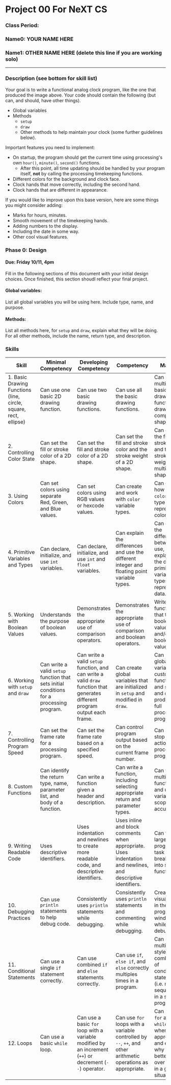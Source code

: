 # Project 00 For NeXT CS
### Class Period:
### Name0: YOUR NAME HERE
### Name1: OTHER NAME HERE (delete this line if you are working solo)
---

### Description (see bottom for skill list)
Your goal is to write a functional analog clock program, like the one that produced the image above. Your code should contain the following (but can, and should, have other things).
* Global variables
* Methods
  * `setup`
  * `draw`
  * Other methods to help maintain your clock (some further guidelines below).

Important features you need to implement:
* On startup, the program should get the current time using processing's own `hour()`, `minute()`, `second()` functions.
  * After this point, all time updating should be handled by your program itself, __not__ by calling the processing timekeeping functions.
* Different colors for the background and clock face.
* Clock hands that move correctly, including the second hand.
* Clock hands that are different in appearance.

If you would like to improve upon this base version, here are some things you might consider adding:
* Marks for hours, minutes.
* Smooth movement of the timekeeping hands.
* Adding numbers to the display.
* Including the date in some way.
* Other cool visual features.

### Phase 0: Design
#### Due: Friday 10/11, 4pm
Fill in the following sections of this document with your initial design choices. Once finished, this section shoudl reflect your final project.
#### Global variables:
List all global variables you will be using here. Include type, name, and purpose.

#### Methods:
List all methods here, for `setup` and `draw`, explain what they will be doing. For all other methods, include the name, return type, and description.




### Skills
| Skill | Minimal Competency | Developing Competency | Competency | Mastery
| --- | --- | --- | --- | --- |
| 1. Basic Drawing Functions (line, circle, square, rect, ellipse) |  Can use one basic 2D drawing function. | Can use two basic drawing functions. | Can use all the basic drawing functions. | Can use multiple basic drawing functions to draw a complex shape. |
| 2. Controlling Color State |  Can set the fill or stroke color of a 2D shape. | Can set the fill and stroke color of a 2D shape. | Can set the fill and stroke color and the stroke weight of a 2D shape. | Can control the fill and stroke colors and the stroke weights of multiple 2D shapes. |
| 3. Using Colors |  Can set colors using separate Red, Green, and Blue values. | Can set colors using RGB values or hexcode values. | Can create and work with `color` variable types. | Can explain how the `color` data type represents color values. |
| 4. Primitive Variables and Types |  Can declare, initialize, and use `int` variables. | Can declare, initialize, and use `int` and `float` variables. | Can explain the differences and use the different integer and floating point variable types. | Can explain the differences between, use, and explain how the different primitive variables types represent data. |
| 5. Working with Boolean Values |  Understands the purpose of boolean values. | Demonstrates the appropriate use of comparison operators. | Demonstrates the appropriate use of comparison and boolean operators. | Writes functions that take in boolean values and/or return boolean values. |
| 6. Working with `setup` and `draw` |  Can write a valid `setup` function that sets initial conditions for a processing program. | Can write a valid `setup` function, and can write a valid `draw` function that generates different program output each frame. | Can create global variables that are initialized in `setup` and modified in `draw`. | Can use global variables, custom functions, and `setup` and `draw` to produce a full processing program. |
| 7. Controlling Program Speed |  Can set the frame rate for a processing program. | Can set the frame rate based on a specified speed. | Can control program output based on the current frame number. | Can start and stop the action of a processing program. |
| 8. Custom Functions |  Can identify the return type, name, parameter list, and body of a function. | Can write a function given a header and description. | Can write a function, including selecting appropriate return and parameter types. | Can write multiple functions and use variable scope accurately. |
| 9. Writing Readable Code |  Uses descriptive identifiers. | Uses indentation and newlines to create more readable code, and descriptive identifiers. | Uses inline and block comments when appropriate. Uses indentation and newlines, and descriptive identifiers. | Can take a large programming task and break it up into smaller functions. |
| 10. Debugging Practices |  Can use `println` statements to help debug code. | Consistently uses `println` statements while debugging. | Consistently uses `println` statements and commenting while debugging. | Creates visual output in the program window while debugging. |
| 11. Conditional Statements |  Can use a single `if` statement correctly. | Can use combined `if` and `else` statements correctly. | Can use `if`, `else if`, and `else` correctly multiples times in a program. | Can use multiple styles of combinations of conditional statements (i.e. nested, sequential) in a single program. |
| 12. Loops |  Can use a basic `while` loop. | Can use a basic `for` loop with a variable modified by an increment (`++`) or decrement (`--`) operator. | Can use `for` loops with a variable controlled by `--`, `++`, and other arithmetic operations as appropriate. | Can use both `for` and `while` loops when appropriate, and explain why one is a better choice over another in a given situation. |
